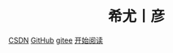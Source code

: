
<h1 align="center">希尤丨彦</h1>

[CSDN](https://blog.csdn.net/qq_39455116)
[GitHub](https://github.com/HouChenggong)
[gitee](https://gitee.com/cnxiyou)
[开始阅读](#希尤丨彦)




